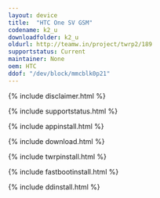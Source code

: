 ```yaml
---
layout: device
title:  "HTC One SV GSM"
codename: k2_u
downloadfolder: k2_u
oldurl: http://teamw.in/project/twrp2/189
supportstatus: Current
maintainer: None
oem: HTC
ddof: "/dev/block/mmcblk0p21"
---
```


{% include disclaimer.html %}

{% include supportstatus.html %}

{% include appinstall.html %}

{% include download.html %}

{% include twrpinstall.html %}

{% include fastbootinstall.html %}

{% include ddinstall.html %}
